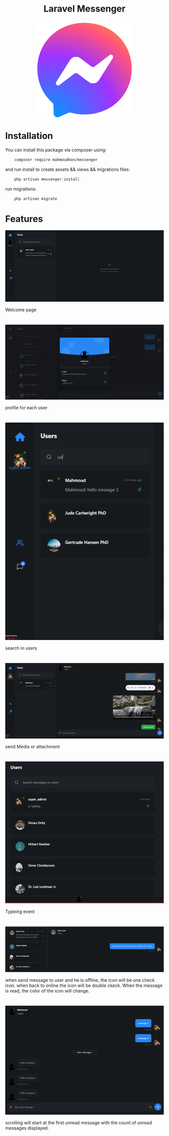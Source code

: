 # <p align="center">Laravel Messenger</p>

<p align="center">
    <img src="https://github.com/MahmoudKon/messenger/blob/master/src/assets/messenger/images/icon.png" alt="Laravel Messenger" width="300px">
</p>

##

# Installation

You can install this package via composer using:

```bash
    composer require mahmoudkon/messenger
```

and run install to create assets && views && migrations files:

```php
    php artisan messenger:install
```

run migrations:

```php
    php artisan migrate
```

##

# Features


<p>
    <img src="https://github.com/MahmoudKon/messenger/blob/master/imgs/wlecome-page.PNG" alt="wlecome page">
</p>

<p>Welcome page</p>

#

<p>
    <img src="https://github.com/MahmoudKon/messenger/blob/master/imgs/profile.PNG" alt="user profile">
</p>

<p>profile for each user</p>

#

<p>
    <img src="https://github.com/MahmoudKon/messenger/blob/master/imgs/search.PNG" alt="search">
</p>

<p>search in users</p>

#

<p>
    <img src="https://github.com/MahmoudKon/messenger/blob/master/imgs/send-media.PNG" alt="send media">
</p>

<p>send Media or attachment</p>

#

<p>
    <img src="https://github.com/MahmoudKon/messenger/blob/master/imgs/typing.PNG" alt="typing">
</p>

<p>Typeing event</p>

#

<p>
    <img src="https://github.com/MahmoudKon/messenger/blob/master/imgs/not-receive-message.PNG" alt="not-receive-message">
</p>

<p>
when send message to user and he is offline, the icon will be one check icon.
when back to online the icon will be double ckeck.
When the message is read, the color of the icon will change.
</p>

#

<p>
    <img src="https://github.com/MahmoudKon/messenger/blob/master/imgs/new-message-count.PNG" alt="new-messagescount">
</p>

<p>scrolling will start at the first unread message with the count of unread messages displayed.</p>
